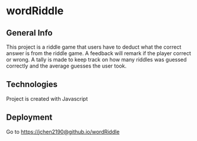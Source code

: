 # wordRiddle

## General Info
This project is a riddle game that users have to deduct what the correct answer is from the riddle game. A feedback will remark if the player correct or wrong. A tally is made to keep track on how many riddles was guessed correctly and the average guesses the user took.

## Technologies
Project is created with Javascript

## Deployment
Go to [https://jchen2190@github.io/wordRiddle](https://jchen2190.github.io/wordRiddle/)
